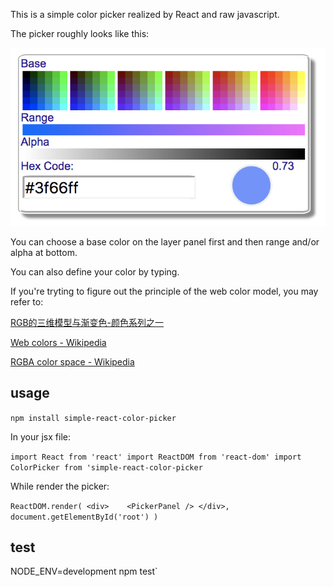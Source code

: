 
This is a simple color picker realized by React and raw javascript.

The picker roughly looks like this:

![image](https://github.com/yukirang/color-picker/blob/master/src/images/picker.png)

You can choose a base color on the layer panel first and then range and/or alpha at bottom.

You can also define your color by typing.

If you're tryting to figure out the principle of the web color model, you may refer to:

[RGB的三维模型与渐变色-颜色系列之一](http://www.cnblogs.com/Free-Thinker/p/5569792.html)

[Web colors - Wikipedia](https://en.wikipedia.org/wiki/Web_colors)

[RGBA color space - Wikipedia](https://en.wikipedia.org/wiki/RGBA_color_space)


## usage

`npm install simple-react-color-picker`

In your jsx file:

`import React from 'react'
 import ReactDOM from 'react-dom'
 import ColorPicker from 'simple-react-color-picker`

 While render the picker:

`ReactDOM.render(
	<div>	
 		<PickerPanel />
 	</div>,
 	document.getElementById('root')
)`


## test
 NODE_ENV=development npm test`




